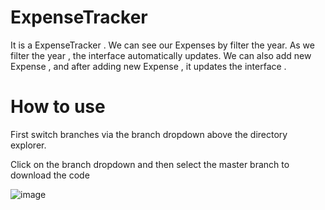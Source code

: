 # ExpenseTracker

It is a ExpenseTracker . We can see our Expenses by filter the year. As we filter the year , the interface automatically updates. We can also add new Expense , and after adding new Expense , it updates the interface .

# How to use

First switch branches via the branch dropdown above the directory explorer.

Click on the branch dropdown and then select the master branch to download the code 

![image](https://user-images.githubusercontent.com/55049886/130916852-994ef0e4-66a6-4837-8f35-79d228f6a542.png)

